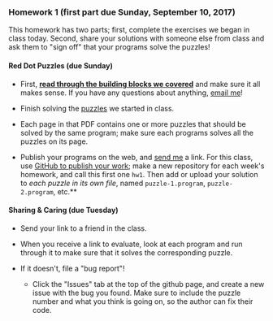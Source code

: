 ### Homework 1 (first part due Sunday, September 10, 2017)

This homework has two parts; first, complete the exercises we began in class today. Second, share your solutions with someone else from class and ask them to "sign off" that your programs solve the puzzles!

#### Red Dot Puzzles (due Sunday)

- First, [**read through the building blocks we covered**](../building-blocks.md) and make sure it all makes sense. If you have any questions about anything, [email me](mailto:jzamfirescupereira@cca.edu)!

- Finish solving the [puzzles](../puzzle-sheets.pdf) we started in class.

- Each page in that PDF contains one or more puzzles that should be solved by the same program; make sure each programs solves all the puzzles on its page.

- Publish your programs on the web, and [send me](mailto:jzamfirescupereira@cca.edu) a link. For this class, use [GitHub to publish your work](http://github.com/zamfi/github-guide); make a new repository for each week's homework, and call this first one `hw1`. Then add or upload your solution to *each puzzle in its own file*, named `puzzle-1.program`, `puzzle-2.program`, etc.**

#### Sharing & Caring (due Tuesday)

- Send your link to a friend in the class.

- When you receive a link to evaluate, look at each program and run through it to make sure that it solves the corresponding puzzle.

- If it doesn't, file a "bug report"!

  - Click the "Issues" tab at the top of the github page, and create a new issue with the bug you found. Make sure to include the puzzle number and what you think is going on, so the author can fix their code.
